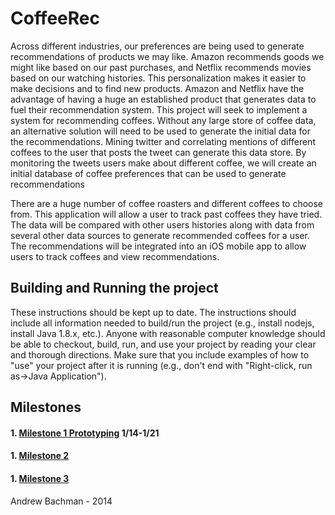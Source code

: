 # CoffeeRec

Across different industries, our preferences are being used to generate recommendations of products we may like. Amazon recommends goods we might like based on our past purchases, and Netflix recommends movies based on our watching histories. This personalization makes it easier to make decisions and to find new products. Amazon and Netflix have the advantage of having a huge an established product that generates data to fuel their recommendation	 system. This project will seek to implement a system for recommending coffees. Without any large store of coffee data, an alternative solution will need to be used to generate the initial data for the recommendations. Mining twitter and correlating mentions of different coffees to the user that posts the tweet can generate this data store. By monitoring the tweets users make about different coffee, we will create an initial database of coffee preferences that can be used to generate recommendations

There are a huge number of coffee roasters and different coffees to choose from. This application will allow a user to track past coffees they have tried. The data will be compared with other users histories along with data from several other data sources to generate recommended coffees for a user. The recommendations will be integrated into an iOS mobile app to allow users to track coffees and view recommendations.


## Building and Running the project
These instructions should be kept up to date. The instructions should include all information needed to build/run the project (e.g., install nodejs, install Java 1.8.x, etc.). Anyone with reasonable computer knowledge should be able to checkout, build, run, and use your project by reading your clear and thorough directions. Make sure that you include examples of how to "use" your project after it is running (e.g., don't end with "Right-click, run as->Java Application").

## Milestones
#### 1. <a href="https://github.com/abachman11/CoffeeRecs/milestones/Milestone%201">Milestone 1 Prototyping</a> 1/14-1/21
#### 1. <a href="https://github.com/abachman11/CoffeeRec/issues?q=milestone%3A%22Build+Cycle+1%22">Milestone 2</a>
#### 1. <a href="https://github.com/abachman11/CoffeeRec/milestones/Build%20Cycle%202">Milestone 3</a>

Andrew Bachman - 2014
